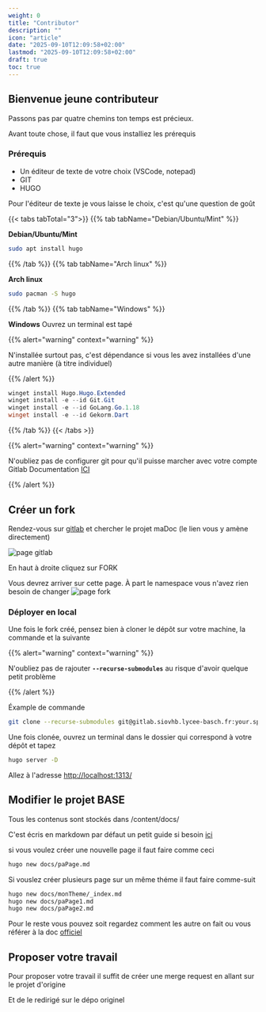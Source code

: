 ```yaml
---
weight: 0
title: "Contributor"
description: ""
icon: "article"
date: "2025-09-10T12:09:58+02:00"
lastmod: "2025-09-10T12:09:58+02:00"
draft: true
toc: true
---
```


## Bienvenue jeune contributeur

Passons pas par quatre chemins ton temps est précieux.

Avant toute chose, il faut que vous installiez les prérequis

### Prérequis

- Un éditeur de texte de votre choix (VSCode, notepad)
- GIT
- HUGO

Pour l'éditeur de texte je vous laisse le choix, c'est qu'une question de goût

{{< tabs tabTotal="3">}}
{{% tab tabName="Debian/Ubuntu/Mint" %}}

**Debian/Ubuntu/Mint**

```sh
sudo apt install hugo
```

{{% /tab %}}
{{% tab tabName="Arch linux" %}}

**Arch linux**

```sh
sudo pacman -S hugo
```

{{% /tab %}}
{{% tab tabName="Windows" %}}

**Windows**
Ouvrez un terminal est tapé

{{% alert="warning" context="warning" %}}

N'installée surtout pas, c'est dépendance si vous les avez installées d'une autre manière (à titre individuel)

{{% /alert %}}

```ps1
winget install Hugo.Hugo.Extended
winget install -e --id Git.Git
winget install -e --id GoLang.Go.1.18
winget install -e --id Gekorm.Dart
```

{{% /tab %}}
{{< /tabs >}}

{{% alert="warning" context="warning" %}}


N'oubliez pas de configurer git pour qu'il puisse marcher avec votre compte Gitlab Documentation [ICI](https://docs.gitlab.com/user/ssh/)

{{% /alert %}}

## Créer un fork

Rendez-vous sur [gitlab](https://gitlab.siovhb.lycee-basch.fr/matheo.travers/madoc) et chercher le projet maDoc (le lien vous y amène directement)

<img src="/contributor/gitlab.png" alt="page gitlab">

En haut à droite cliquez sur FORK

Vous devrez arriver sur cette page.
À part le namespace vous n'avez rien besoin de changer
<img src="/contributor/fork_info.png" alt="page fork">

### Déployer en local

Une fois le fork créé, pensez bien à cloner le dépôt sur votre machine, la commande et la suivante

{{% alert="warning" context="warning" %}}

N'oubliez pas de rajouter **`--recurse-submodules`** au risque d'avoir quelque petit problème

{{% /alert %}}

Éxample de commande
```bash
git clone --recurse-submodules git@gitlab.siovhb.lycee-basch.fr:your.space/fork
```

Une fois clonée, ouvrez un terminal dans le dossier qui correspond à votre dépôt et tapez

```sh
hugo server -D
```
Allez à l'adresse [http://localhost:1313/](http://localhost:1313/)



## Modifier le projet BASE

Tous les contenus sont stockés dans /content/docs/

C'est écris en markdown par défaut un petit guide si besoin [ici](https://www.markdownguide.org/getting-started/)

si vous voulez créer une nouvelle page il faut faire comme ceci

```sh
hugo new docs/paPage.md
```

Si vouslez créer plusieurs page sur un même théme il faut faire comme-suit

```sh
hugo new docs/monTheme/_index.md
hugo new docs/paPage1.md
hugo new docs/paPage2.md
```

Pour le reste vous pouvez soit regardez comment les autre on fait ou vous référer à la doc [officiel](https://lotusdocs.dev/docs/features/syntax-highlighting/)

## Proposer votre travail

Pour proposer votre travail il suffit de créer une merge request en allant sur le projet d'origine

Et de le redirigé sur le dépo originel